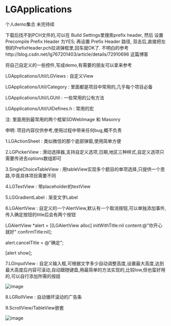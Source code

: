 # LGApplications
个人demo集合 未完待续

下载后找不到PCH文件的,可以在 Build Settings里搜索prefix header, 然后 设置 Precompile Prefix Header 为YES; 再设置 Prefix Header 路径, 双击后,直接把左侧的PrefixHeader.pch拉进弹框里,回车就OK了. 不明白的参考http://blog.csdn.net/lg767201403/article/details/72910696 这篇博客

将自己自定义的一些控件,写成demo,有需要的朋友可以拿来参考

LGApplications/Util/LGViews     :   自定义View

LGApplications/Util/Category    :   里面都是项目中常用的,几乎每个项目必备

LGApplications/Util/LGUtil      :   一些常用的公有方法

LGApplications/Util/UIDefines.h :   常用的宏

注:       里面用到最常用的两个框架SDWebImage 和 Masonry

申明:     项目内容仅供参考,使用过程中带来任何bug,概不负责

1.LGActionSheet                 :   类似微信的那个底部弹窗,使用简单方便

2.LGPickerView                  :   滑动选择器,支持自定义选项,日期,地区三种样式,自定义选项只需要传进去options数组即可

3.SingleChoiceTableView         :   用tableView实现多个题目的单项选择,只提供一个思路,毕竟具体项目需要不同

4.LGTextView                    :   带placeholder的textView

5.LGGradientLabel               :   渐变文字Label

6.LGAlertView                   :   自定义的一个AlertView,默认有一个取消按钮,可以单独添加事件,传入确定按钮的title后会有两个按钮

LGAlertView *alert = [[LGAlertView alloc] initWithTitle:nil content:@"你开心就好" confirmTitle:nil];

alert.cancelTitle = @"确定";

[alert show];

7.LGInputView                   :   自定义输入框,可根据文字多少自动调整高度,设置最大高度,达到最大高度后内容可滚动,自动跟随键盘,用最简单的方法实现的,比较low,但也蛮好用的,可以自行添加所需的按妞

![image](https://github.com/MrLee767201403/LGApplications/blob/master/Gif/inputView.gif)

8.LGRollView                    :   自动循环滚动的广告条

9.ScrollView/TableView嵌套

![image](https://github.com/MrLee767201403/LGApplications/blob/master/Gif/scrollViews.gif)
